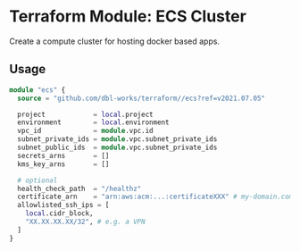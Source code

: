 # Terraform Module: ECS Cluster

Create a compute cluster for hosting docker based apps.


## Usage

```terraform
module "ecs" {
  source = "github.com/dbl-works/terraform//ecs?ref=v2021.07.05"

  project            = local.project
  environment        = local.environment
  vpc_id             = module.vpc.id
  subnet_private_ids = module.vpc.subnet_private_ids
  subnet_public_ids  = module.vpc.subnet_private_ids
  secrets_arns       = []
  kms_key_arns       = []

  # optional
  health_check_path  = "/healthz"
  certificate_arn    = "arn:aws:acm:...:certificateXXX" # my-domain.com
  allowlisted_ssh_ips = [
    local.cidr_block,
    "XX.XX.XX.XX/32", # e.g. a VPN
  ]
}
```
